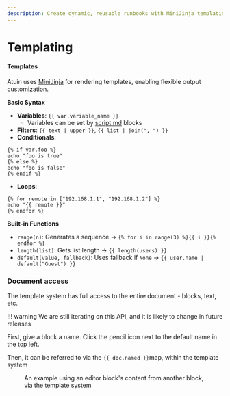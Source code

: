 ```yaml
---
description: Create dynamic, reusable runbooks with MiniJinja templating system.
---
```


# Templating

#### **Templates**

Atuin uses [MiniJinja](https://docs.rs/minijinja) for rendering templates, enabling flexible output customization.

**Basic Syntax**

- **Variables**: `{{ var.variable_name }}`
  - Variables can be set by [script.md](blocks/executable/script.md "mention") blocks
- **Filters**: `{{ text | upper }}`, `{{ list | join(", ") }}`
- **Conditionals**:

```django
{% if var.foo %}
echo "foo is true"
{% else %}
echo "foo is false"
{% endif %}
```

- **Loops**:

```django
{% for remote in ["192.168.1.1", "192.168.1.2"] %}
echo "{{ remote }}"
{% endfor %}
```

**Built-in Functions**

- `range(n)`: Generates a sequence → `{% for i in range(3) %}{{ i }}{% endfor %}`
- `length(list)`: Gets list length → `{{ length(users) }}`
- `default(value, fallback)`: Uses fallback if `None` → `{{ user.name | default("Guest") }}`

### Document access

The template system has full access to the entire document - blocks, text, etc.

!!! warning
    We are still iterating on this API, and it is likely to change in future releases

First, give a block a name. Click the pencil icon next to the default name in the top left.

Then, it can be referred to via the `{{ doc.named }}`map, within the template system

<figure>
  <img src="../images/CleanShot 2025-02-06 at 23.41.02@2x.png" alt=""/>
  <figcaption>An example using an editor block's content from another block, via the template system</figcaption>
</figure>

